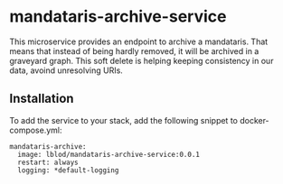 # mandataris-archive-service

This microservice provides an endpoint to archive a mandataris. That means that instead of being hardly removed, it will be archived in a graveyard graph. This soft delete is helping keeping consistency in our data, avoind unresolving URIs.

## Installation

To add the service to your stack, add the following snippet to docker-compose.yml:

```
mandataris-archive:
  image: lblod/mandataris-archive-service:0.0.1
  restart: always
  logging: *default-logging
```
